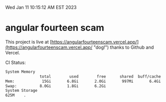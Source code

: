 Wed Jan 11 10:15:12 AM EST 2023

# angular fourteen scam


This project is live at [https://angularfourteenscam.vercel.app/](https://angularfourteenscam.vercel.app/ "dog!") thanks to Github and Vercel.

CI Status: 

```bash
System Memory
               total        used        free      shared  buff/cache   available
Mem:            15Gi       6.8Gi       2.0Gi       997Mi       6.4Gi       7.2Gi
Swap:          8.0Gi       1.8Gi       6.2Gi
System Storage
625M	.
```
```bash
